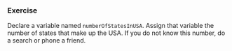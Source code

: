<!--{ ids:[132], language:'JavaScript', type:'workshop', order: 0, name:'Variables I', description:'Create variable and store data' }-->

### Exercise

Declare a variable named `numberOfStatesInUSA`. Assign that variable the number of states that make up the USA. If you do not know this number, do a search or phone a friend.
